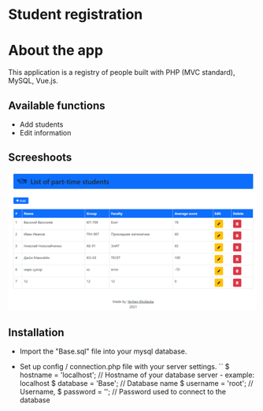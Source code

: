 # Student registration

# About the app
This application is a registry of people built with PHP (MVC standard), MySQL, Vue.js.

## Available functions
* Add students
* Edit information

## Screeshoots
![GitHub Logo](public/img/screen.png)

## Installation
- Import the "Base.sql" file into your mysql database.

- Set up config / connection.php file with your server settings.
``
$ hostname = 'localhost'; // Hostname of your database server - example: localhost
$ database = 'Base'; // Database name
$ username = 'root'; // Username,
$ password = ''; // Password used to connect to the database
